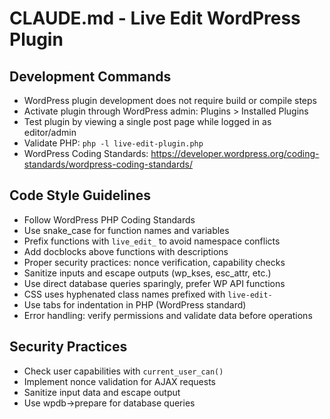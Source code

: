 # CLAUDE.md - Live Edit WordPress Plugin

## Development Commands
- WordPress plugin development does not require build or compile steps
- Activate plugin through WordPress admin: Plugins > Installed Plugins
- Test plugin by viewing a single post page while logged in as editor/admin
- Validate PHP: `php -l live-edit-plugin.php`
- WordPress Coding Standards: https://developer.wordpress.org/coding-standards/wordpress-coding-standards/

## Code Style Guidelines
- Follow WordPress PHP Coding Standards
- Use snake_case for function names and variables
- Prefix functions with `live_edit_` to avoid namespace conflicts
- Add docblocks above functions with descriptions
- Proper security practices: nonce verification, capability checks
- Sanitize inputs and escape outputs (wp_kses, esc_attr, etc.)
- Use direct database queries sparingly, prefer WP API functions
- CSS uses hyphenated class names prefixed with `live-edit-`
- Use tabs for indentation in PHP (WordPress standard)
- Error handling: verify permissions and validate data before operations

## Security Practices
- Check user capabilities with `current_user_can()`
- Implement nonce validation for AJAX requests
- Sanitize input data and escape output
- Use wpdb->prepare for database queries